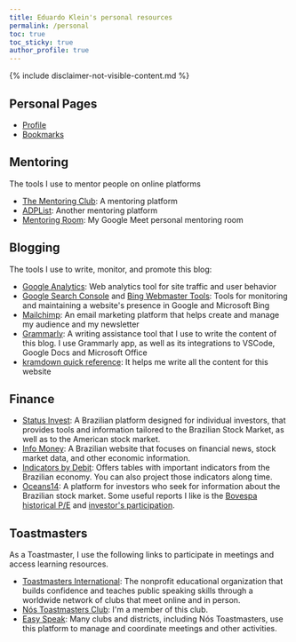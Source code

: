 ```yaml
---
title: Eduardo Klein's personal resources
permalink: /personal
toc: true
toc_sticky: true
author_profile: true
---
```


{% include disclaimer-not-visible-content.md %}

## Personal Pages

- [Profile](/profile)
- [Bookmarks](/bookmarks)

## Mentoring

The tools I use to mentor people on online platforms

- [The Mentoring Club](https://www.mentoring-club.com/): A mentoring platform
- [ADPList](https://app.adplist.org/): Another mentoring platform
- [Mentoring Room](https://meet.google.com/ufp-jpqe-kre): My Google Meet personal mentoring room

## Blogging

The tools I use to write, monitor, and promote this blog:

- [Google Analytics](https://analytics.google.com): Web analytics tool for site traffic and user behavior
- [Google Search Console](https://search.google.com/search-console) and [Bing Webmaster Tools](https://www.bing.com/webmasters): Tools for monitoring and maintaining a website's presence in Google and Microsoft Bing
- [Mailchimp](https://mailchimp.com): An email marketing platform that helps create and manage my audience and my newsletter
- [Grammarly](https://app.grammarly.com): A writing assistance tool that I use to write the content of this blog. I use Grammarly app, as well as its integrations to VSCode, Google Docs and Microsoft Office
- [kramdown quick reference](https://kramdown.gettalong.org/quickref.html): It helps me write all the content for this website

## Finance

- [Status Invest](https://statusinvest.com.br/): A Brazilian platform designed for individual investors, that provides tools and information tailored to the Brazilian Stock Market, as well as to the American stock market.
- [Info Money](https://www.infomoney.com.br/): A Brazilian website that focuses on financial news, stock market data, and other economic information.
- [Indicators by Debit](https://debit.com.br/tabelas/indicadores-economicos.php): Offers tables with important indicators from the Brazilian economy. You can also project those indicators along time.
- [Oceans14](https://www.oceans14.com.br): A platform for investors who seek for information about the Brazilian stock market. Some useful reports I like is the [Bovespa historical P/E](https://www.oceans14.com.br/acoes/historico-pl-bovespa) and [investor's participation](https://www.oceans14.com.br/acoes/participacao-investidores-b3).

## Toastmasters

As a Toastmaster, I use the following links to participate in meetings and access learning resources.

- [Toastmasters International](https://www.toastmasters.org/): The nonprofit educational organization that builds confidence and teaches public speaking skills through a worldwide network of clubs that meet online and in person.
- [Nós Toastmasters Club](https://toastmastersbrasil.org/regiao/regiao-sul/nos-toastmasters/): I'm a member of this club.
- [Easy Speak](https://easy-speak.org/): Many clubs and districts, including Nós Toastmasters, use this platform to manage and coordinate meetings and other activities.